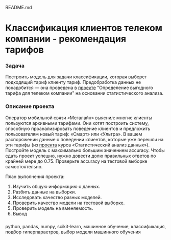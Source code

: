 README.md

# Классификация клиентов телеком компании - рекомендация тарифов

### Задача
Построить модель для задачи классификации, которая выберет подходящий тариф клиенту тариф.
Предобработка данных не понадобится — она проведена в [проекте](https://github.com/NSholo-data/my_projects_for_YandexPracticum/tree/main/comparison_of_tariffs) "Определение выгодного тарифа для телеком компании" на основании статистического анализа.

### Описание проекта
Оператор мобильной связи «Мегалайн» выяснил: многие клиенты пользуются архивными тарифами. Они хотят построить систему, способную проанализировать поведение клиентов и предложить пользователям новый тариф: «Смарт» или «Ультра».
В вашем распоряжении данные о поведении клиентов, которые уже перешли на эти тарифы (из [проекта](https://github.com/NSholo-data/my_projects_for_YandexPracticum/tree/main/comparison_of_tariffs) курса «Статистический анализ данных»). 
Постройте модель с максимально большим значением accuracy. Чтобы сдать проект успешно, нужно довести долю правильных ответов по крайней мере до 0.75. Проверьте accuracy на тестовой выборке самостоятельно.

План выполнения проекта:
1) Изучить общую информацию о данных.
2) Разбить данные на выборки.
3) Исследовать качество разных моделей.
4) Проверить качество модели на тестовой выборке.
5) Проверить модель на вменяемость.
6) Вывод

### 
python, pandas, numpy, scikit-learn, машинное обучение, классификация, подбор гиперпараетров, выбор модели машинного обучения
